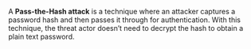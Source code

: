 A **Pass-the-Hash attack** is a technique where an attacker captures a password hash and then passes it through for authentication. With this technique, the threat actor doesn’t need to decrypt the hash to obtain a plain text password.